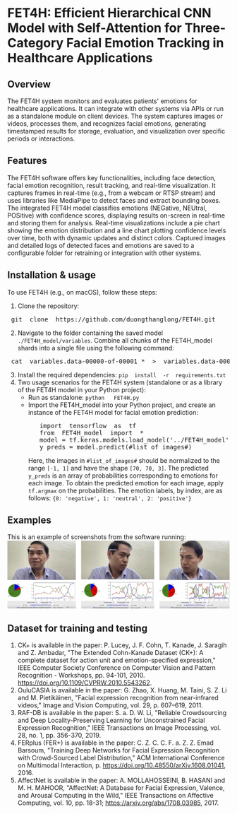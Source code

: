 # FET4H: Efficient Hierarchical CNN Model with Self-Attention for Three-Category Facial Emotion Tracking in Healthcare Applications
## Overview
The FET4H system monitors and evaluates patients' emotions for healthcare applications. It can integrate with other systems via APIs or run as a standalone module on client devices. The system captures images or videos, processes them, and recognizes facial emotions, generating timestamped results for storage, evaluation, and visualization over specific periods or interactions.
## Features
The FET4H software offers key functionalities, including face detection, facial emotion recognition, result tracking, and real-time visualization. It captures frames in real-time (e.g., from a webcam or RTSP stream) and uses libraries like MediaPipe to detect faces and extract bounding boxes. The integrated FET4H model classifies emotions (NEGative, NEUtral, POSitive) with confidence scores, displaying results on-screen in real-time and storing them for analysis.
Real-time visualizations include a pie chart showing the emotion distribution and a line chart plotting confidence levels over time, both with dynamic updates and distinct colors. Captured images and detailed logs of detected faces and emotions are saved to a configurable folder for retraining or integration with other systems.
## Installation & usage
To use FET4H (e.g., on macOS), follow these steps:
1. Clone the repository:
<pre> git  clone  https://github.com/duongthanglong/FET4H.git </pre>
2. Navigate to the folder containing the saved model `./FET4H_model/variables`. Combine all chunks of the FET4H_model shards into a single file using the following command:
<pre> cat  variables.data-00000-of-00001_*  >  variables.data-00000-of-00001 </pre>
3. Install the required dependencies: `pip  install  -r  requirements.txt`
4. Two usage scenarios for the FET4H system (standalone or as a library of the FET4H model in your Python project):
    * Run as standalone: `python   FET4H.py`
    * Import the FET4H_model into your Python project, and create an instance of the FET4H model for facial emotion prediction:
      <pre>   import  tensorflow  as  tf
         from  FET4H_model  import  *
         model = tf.keras.models.load_model('../FET4H_model')
         y_preds = model.predict(#list_of_images#) </pre>    
      Here, the images in `#list_of_images#` should be normalized to the range `[-1, 1]` and have the shape `[70, 70, 3]`. The predicted `y_preds` is an array of probabilities corresponding to emotions for each image. To obtain the predicted emotion for each image, apply `tf.argmax` on the probabilities. The emotion labels, by index, are as follows: `{0: 'negative', 1: 'neutral', 2: 'positive'}`
## Examples
This is an example of screenshots from the software running:
<br><img src="Screenshots.jpg" alt="Screenshot of the software" width="600">
## Dataset for training and testing
1. CK+ is available in the paper: P. Lucey, J. F. Cohn, T. Kanade, J. Saragih and Z. Ambadar, "The Extended Cohn-Kanade Dataset (CK+): A complete dataset for action unit and emotion-specified expression," IEEE Computer Society Conference on Computer Vision and Pattern Recognition - Workshops, pp. 94-101, 2010. https://doi.org/10.1109/CVPRW.2010.5543262.
2. OuluCASIA is available in the paper: G. Zhao, X. Huang, M. Taini, S. Z. Li and M. Pietikäinen, "Facial expression recognition from near-infrared videos," Image and Vision Computing, vol. 29, p. 607–619, 2011.
3. RAF-DB is available in the paper: S. a. D. W. Li, "Reliable Crowdsourcing and Deep Locality-Preserving Learning for Unconstrained Facial Expression Recognition," IEEE Transactions on Image Processing, vol. 28, no. 1, pp. 356-370, 2019.
4. FERplus (FER+) is available in the paper: C. Z. C. C. F. a. Z. Z. Emad Barsoum, "Training Deep Networks for Facial Expression Recognition with Crowd-Sourced Label Distribution," ACM International Conference on Multimodal Interaction, p. https://doi.org/10.48550/arXiv.1608.01041, 2016.
5. AffectNet is available in the paper: A. MOLLAHOSSEINI, B. HASANI and M. H. MAHOOR, "AffectNet: A Database for Facial Expression, Valence, and Arousal Computing in the Wild," IEEE Transactions on Affective Computing, vol. 10, pp. 18-31; https://arxiv.org/abs/1708.03985, 2017.
